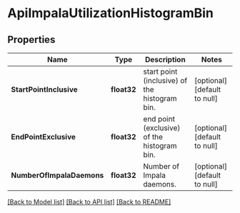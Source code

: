 # ApiImpalaUtilizationHistogramBin

## Properties
Name | Type | Description | Notes
------------ | ------------- | ------------- | -------------
**StartPointInclusive** | **float32** | start point (inclusive) of the histogram bin. | [optional] [default to null]
**EndPointExclusive** | **float32** | end point (exclusive) of the histogram bin. | [optional] [default to null]
**NumberOfImpalaDaemons** | **float32** | Number of Impala daemons. | [optional] [default to null]

[[Back to Model list]](../README.md#documentation-for-models) [[Back to API list]](../README.md#documentation-for-api-endpoints) [[Back to README]](../README.md)


